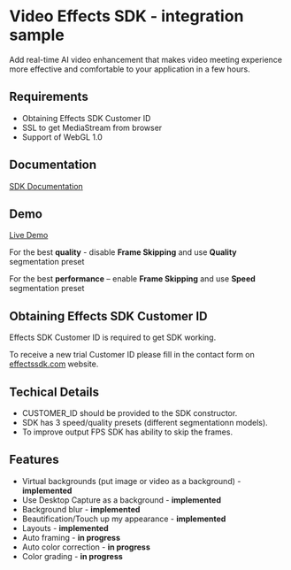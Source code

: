 # Video Effects SDK - integration sample
Add real-time AI video enhancement that makes video meeting experience more effective and comfortable to your application in a few hours. 

## Requirements

- Obtaining Effects SDK Customer ID
- SSL to get MediaStream from browser
- Support of WebGL 1.0

## Documentation
[SDK Documentation](https://effectssdk.com/sdk/web/docs/classes/tsvb.html)

## Demo
[Live Demo](https://effectssdk.com/sdk/demo)

For the best **quality** - disable **Frame Skipping** and use **Quality** segmentation preset

For the best **performance** – enable **Frame Skipping** and use **Speed** segmentation preset

## Obtaining Effects SDK Customer ID
Effects SDK Customer ID is required to get SDK working.

To receive a new trial Customer ID please fill in the contact form on [effectssdk.com](https://effectssdk.com/contacts) website.

## Techical Details

- CUSTOMER_ID should be provided to the SDK constructor.
- SDK has 3 speed/quality presets (different segmentationn models).
- To improve output FPS SDK has ability to skip the frames.

## Features

- Virtual backgrounds (put image or video as a background) - **implemented**
- Use Desktop Capture as a background - **implemented**
- Background blur - **implemented**
- Beautification/Touch up my appearance - **implemented**
- Layouts - **implemented**
- Auto framing - **in progress**
- Auto color correction - **in progress**
- Color grading - **in progress**
